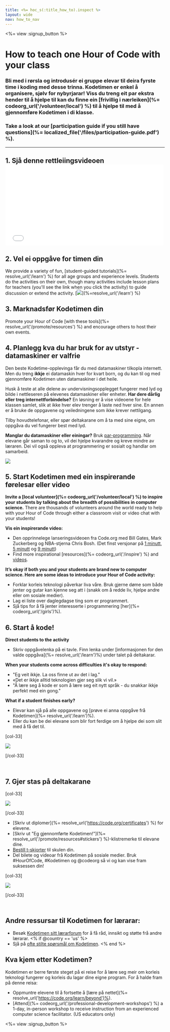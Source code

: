 ```yaml
---
title: <%= hoc_s(:title_how_to).inspect %>
layout: wide
nav: how_to_nav
---
```

<%= view :signup_button %>

# How to teach one Hour of Code with your class

### Bli med i rørsla og introdusér ei gruppe elevar til deira fyrste time i koding med desse trinna. Kodetimen er enkel å organisere, sjølv for nybyrjarar! Viss du treng eit par ekstra hender til å hjelpe til kan du finne ein [frivillig i nærleiken](%= codeorg_url('/volunteer/local') %) til å hjelpe til med å gjennomføre Kodetimen i di klasse.

### Take a look at our [participation guide if you still have questions](%= localized_file('/files/participation-guide.pdf') %).

* * *

## 1. Sjå denne rettleiingsvideoen <iframe width="500" height="255" src="//www.youtube.com/embed/SrnvvWDm73k" frameborder="0" allowfullscreen mark="crwd-mark"></iframe> 

## 2. Vel ei oppgåve for timen din

We provide a variety of fun, [student-guided tutorials](%= resolve_url('/learn') %) for all age groups and experience levels. Students do the activities on their own, though many activities include lesson plans for teachers (you'll see the link when you click the activity) to guide discussion or extend the activity. [![](/images/fit-700/tutorials.png)](%=resolve_url('/learn') %)

## 3. Marknadsfør Kodetimen din

Promote your Hour of Code [with these tools](%= resolve_url('/promote/resources') %) and encourage others to host their own events.

## 4. Planlegg kva du har bruk for av utstyr - datamaskiner er valfrie

Den beste Kodetime-opplevinga får du med datamaskiner tilkopla internett. Men du treng **ikkje** ei datamaskin hver for kvart born, og du kan til og med gjennomføre Kodetimen uten datamaskiner i det heile.

Husk å teste at alle delene av undervisningsopplegget fungerer med lyd og bilde i nettleseren på elevenes datamaskiner eller enheter. **Har dere dårlig eller treg internettforbindelse?** En løsning er å vise videoene for hele klassen samlet, slik at ikke hver elev trenger å laste ned hver sine. En annen er å bruke de oppgavene og veiledningene som ikke krever nettilgang.

Tilby hovudtelefonar, eller spør deltakarane om å ta med sine eigne, om oppgåva du vel fungerer best med lyd.

**Manglar du datamaskiner eller einingar?** Bruk [par-programming](https://www.youtube.com/watch?v=vgkahOzFH2Q). Når elevane går saman to og to, vil dei hjelpe kvarandre og kreve mindre av læraren. Dei vil også oppleva at programmering er sosialt og handlar om samarbeid.

<img src="/images/fit-350/group_ipad.jpg" />

## 5. Start Kodetimen med ein inspirerande førelesar eller video

**Invite a [local volunteer](%= codeorg_url('/volunteer/local') %) to inspire your students by talking about the breadth of possibilities in computer science.** There are thousands of volunteers around the world ready to help with your Hour of Code through either a classroom visit or video chat with your students!

**Vis ein inspirerande video:**

- Den opprinnelege lanseringsvideoen fra Code.org med Bill Gates, Mark Zuckerberg og NBA-stjerna Chris Bosh. (Det finst versjonar på [1 minutt](https://www.youtube.com/watch?v=qYZF6oIZtfc), [5 minutt](https://www.youtube.com/watch?v=nKIu9yen5nc) og [9 minutt](https://www.youtube.com/watch?v=dU1xS07N-FA))
- Find more inspirational [resources](%= codeorg_url('/inspire') %) and [videos](https://www.youtube.com/playlist?list=PLzdnOPI1iJNfpD8i4Sx7U0y2MccnrNZuP).

**It’s okay if both you and your students are brand new to computer science. Here are some ideas to introduce your Hour of Code activity:**

- Forklar korleis teknologi påverkar liva våre. Bruk gjerne døme som både jenter og gutar kan kjenne seg att i (snakk om å redde liv, hjelpe andre eller om sosiale medier).
- Lag ei liste over daglegdagse ting som er programmert.
- Sjå tips for å få jenter interesserte i programmering [her](%= codeorg_url('/girls')%).

## 6. Start å kode!

**Direct students to the activity**

- Skriv oppgåvelenka på ei tavle. Finn lenka under [informasjonen for den valde oppgåva](%= resolve_url('/learn')%) under talet på deltakarar.

**When your students come across difficulties it's okay to respond:**

- "Eg veit ikkje. La oss finne ut av det i lag."
- «Det er ikkje alltid teknologien gjer seg slik vi vil.»
- "Å lære seg å kode er som å lære seg eit nytt språk - du snakkar ikkje perfekt med ein gong."

**What if a student finishes early?**

- Elevar kan sjå på alle oppgavene og [prøve ei anna oppgåve frå Kodetimen](%= resolve_url('/learn')%).
- Eller du kan be dei elevane som blir fort ferdige om å hjelpe dei som slit med å få det til.

[col-33]

![](/images/fit-250/highschoolgirls.jpeg)

[/col-33]

<p style="clear:both">&nbsp;</p>

## 7. Gjer stas på deltakarane

[col-33]

![](/images/fit-300/boy-certificate.jpg)

[/col-33]

- [Skriv ut diplomer](%= resolve_url('https://code.org/certificates') %) for elevene.
- [Skriv ut "Eg gjennomførte Kodetimen!"](%= resolve_url('/promote/resources#stickers') %)-klistremerke til elevane dine.
- [Bestill t-skjorter](http://blog.code.org/post/132608499493/hour-of-code-shirts-and-more) til skulen din.
- Del bilete og videoar frå Kodetimen på sosiale medier. Bruk #HourOfCode, #Kodetimen og @codeorg så vi og kan vise fram suksessen din!

[col-33]

![](/images/fit-260/highlight-certificates.jpg)

[/col-33]

<p style="clear:both">&nbsp;</p>

## Andre ressursar til Kodetimen for lærarar:

- Besøk [Kodetimen sitt lærarforum](http://forum.code.org/c/plc/hour-of-code) for å få råd, innsikt og støtte frå andre lærarar. <% if @country == 'us' %>
- Sjå på [ofte stilte spørsmål om Kodetimen](https://support.code.org/hc/en-us/categories/200147083-Hour-of-Code). <% end %>

## Kva kjem etter Kodetimen?

Kodetimen er berre første steget på ei reise for å lære seg meir om korleis teknologi fungerer og korleis du lagar dine eigne program. For å halde fram på denne reisa:

- Oppmuntre elevene til å fortsette å [lære på nettet](%= resolve_url('https://code.org/learn/beyond')%).
- [Attend](%= codeorg_url('/professional-development-workshops') %) a 1-day, in-person workshop to receive instruction from an experienced computer science facilitator. (US educators only)

<%= view :signup_button %>